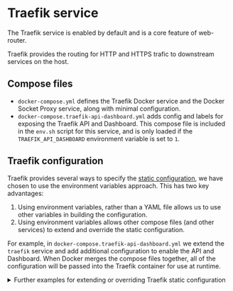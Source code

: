 # Traefik service

The Traefik service is enabled by default and is a core feature of web-router.

Traefik provides the routing for HTTP and HTTPS trafic to downstream services on the host.

## Compose files

- `docker-compose.yml` defines the Traefik Docker service and the Docker Socket Proxy service, along with minimal configuration.
- `docker-compose.traefik-api-dashboard.yml` adds config and labels for exposing the Traefik API and Dashboard. This compose file is included in the `env.sh` script for this service, and is only loaded if the `TRAEFIK_API_DASHBOARD` environment variable is set to `1`.

## Traefik configuration

Traefik provides several ways to specify the [static configuration](https://doc.traefik.io/traefik/getting-started/configuration-overview/#the-static-configuration), we have chosen to use the environment variables approach. This has two key advantages:
1. Using environment variables, rather than a YAML file allows us to use other variables in building the configuration.
2. Using environment variables allows other compose files (and other services) to extend and override the static configuration.

For example, in `docker-compose.traefik-api-dashboard.yml` we extend the `traefik` service and add additional configuration to enable the API and Dashboard. When Docker merges the compose files together, all of the configuration will be passed into the Traefik container for use at runtime.

<details>
<summary>Further examples for extending or overriding Traefik static configuration</summary>

Let's say you create a service named `extra_endpoint` in the `/services` directory, and when that service is enabled it should add an extra endpoint to Traefik which is enabled by default on all routes.

The `docker-compose.yml` would look something like this:
```YAML
services:
  traefik:
    environment:
      TRAEFIK_ENTRYPOINTS_EXTRAENDPOINT_ADDRESS: ':8080'
      TRAEFIK_ENTRYPOINTS_EXTRAENDPOINT_ASDEFAULT: 'true'
```

When running `docker compose up`, assuming our `extra_endpoint` service is enabled, its `docker-compose.yml` file will be merged with the other Compose files in web-router, and the following would happen:
1. Docker recognises that the `traefik` service is defined in another Compose file, so merges the services together into a single Traefik service.
2. It notices that we're providing some environment variables, and because the environment variables are a key/value list, Docker will merge together all `environment` lists into a single list on the Traefik container.
3. This will mean that when Traefik starts, it will get all environment variables, and so will create our extra endpoint.
4. The `_ASDEFAULT: 'true'` tells Traefik to enable this automatically on all routes.

The same approach can be taken for volumes and labels.

Note that because we are using the key/value YAML syntax, rathe than the normal list syntax (where items start with a `-`), Docker will handle duplicates automatically. This allows us to, for example, override the value of an environment variables set in another compose file. Although note that web-router does not make any guarentees about the load over of services. So unless you are loading Compose files using your service's `env.sh` script, you should not assume that another service will be loaded first.

[Learn more about services by reading the README in the services directory](../README.md)
</details>
